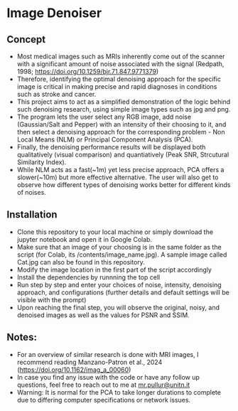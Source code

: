 # Image Denoiser

## Concept
* Most medical images such as MRIs inherently come out of the scanner with a significant amount of noise associated with the signal (Redpath, 1998; https://doi.org/10.1259/bjr.71.847.9771379)
* Therefore, identifying the optimal denoising approach for the specific image is critical in making precise and rapid diagnoses in conditions such as stroke and cancer. 
* This project aims to act as a simplified demonstration of the logic behind such denoising research, using simple image types such as jpg and png.
* The program lets the user select any RGB image, add noise (Gaussian/Salt and Pepper) with an intensity of their choosing  to it, and then select a denoising approach for the corresponding problem - Non Local Means (NLM) or Principal Component Analysis (PCA).
* Finally, the denoising performance results will be displayed both qualitatively (visual comparison) and quantiatively (Peak SNR, Strcutural Similarity Index).
* While NLM acts as a fast(~1m) yet less precise approach, PCA offers a slower(~10m) but more effective alternative. The user will also get to observe how different types of denoising works better for different kinds of noises.

## Installation
* Clone this repository to your local machine or simply download the jupyter notebook and open it in Google Colab.
* Make sure that an image of your choosing is in the same folder as the script (for Colab, its /contents/image_name.jpg). A sample image called Cat.jpg can also be found in this repository.
* Modify the image location in the first part of the script accordingly
* Install the dependencies by runnning the top cell
* Run step by step and enter your choices of noise, intensity, denoising approach, and configurations (further details and default settings  will be visible with the prompt)
* Upon reaching the final step, you will observe the original, noisy, and denoised images as well as the values for PSNR and SSIM.

## Notes:
* For an overview of similar research is done with MRI images, I recommend reading Manzano-Patron et al., 2024 (https://doi.org/10.1162/imag_a_00060)
* In case you find any issue with the code or have any follow up questions, feel free to reach out to me at mr.pullur@unitn.it
* Warning: It is normal for the PCA to take longer durations to complete due to differing computer specifications or network issues.

